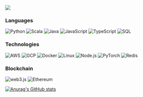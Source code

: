 
<!--
**gabrielfu/gabrielfu** is a ✨ _special_ ✨ repository because its `README.md` (this file) appears on your GitHub profile.

Here are some ideas to get you started:

- 🔭 I’m currently working on ...
- 🌱 I’m currently learning ...
- 👯 I’m looking to collaborate on ...
- 🤔 I’m looking for help with ...
- 💬 Ask me about ...
- 📫 How to reach me: ...
- 😄 Pronouns: ...
- ⚡ Fun fact: ...
-->

![](https://komarev.com/ghpvc/?username=gabrielfu)

### Languages

![Python](https://img.shields.io/badge/-Python-000?&logo=Python)
![Scala](https://img.shields.io/badge/-Scala-000?&logo=Scala&logoColor=007396)
![Java](https://img.shields.io/badge/-Java-000?&logoColor=ffffff&logo=data:image/png;base64,iVBORw0KGgoAAAANSUhEUgAAAEgAAABICAMAAABiM0N1AAAAHlBMVEUAAAAeHh5QUFB9fX2CgoKvr6+0tLTh4eHm5ub///8sIvciAAABBUlEQVR42u2XBYICMAwEm6Whnf8/+LQ9wSHBWdymthHKg+slywLp5kCLLBC3Bmo9hyOyFtaTONwUZ5HEaZDibmASczhBIzHOXSxTOI0a5JDKCZ8/LMejhTgaEzEoKSCFnf0LaimgAuRkM8KkzgDGF2cDCDm1A1CQ1KaVlNM8cGtVpHCe5uhgM3hPqU+HmAY/xM6sf01yqEeXTHX+SzpTDfcr2MoO5UTO95jiBCBpHlkDJtuOrLmrB1dLSJLKw6lZDscA1zfM5IHsL1YUyJH1l6IT1lRv6b+LgUcD+jcsFvuS3lG50VdiQ5IDXceuUSvZVrKVQh6XGnHGaY6SVJnSXNyqXnrpHVr8CWqHj2kqAAAAAElFTkSuQmCC)
![JavaScript](https://img.shields.io/badge/-JavaScript-000?&logo=JavaScript)
![TypeScript](https://img.shields.io/badge/-TypeScript-000?&logo=TypeScript)
![SQL](https://img.shields.io/badge/-SQL-000?&logo=MySQL)

### Technologies

![AWS](https://img.shields.io/badge/-AWS-000?&logo=Amazon-AWS&logoColor=F90)
![GCP](https://img.shields.io/badge/-GCP-000?&logo=googlecloud)
![Docker](https://img.shields.io/badge/-Docker-000?&logo=Docker)
![Linux](https://img.shields.io/badge/-Linux-000?&logo=Linux)
![Node.js](https://img.shields.io/badge/-Node.js-000?&logo=node.js)
![PyTorch](https://img.shields.io/badge/-PyTorch-000?&logo=PyTorch)
![Redis](https://img.shields.io/badge/-Redis-000?&logo=Redis)

### Blockchain

![web3.js](https://img.shields.io/badge/-web3.js-000?&logo=web3dotjs&logoColor=F90)
![Ethereum](https://img.shields.io/badge/-Ethereum-000?&logo=ethereum)

[![Anurag's GitHub stats](https://github-readme-stats.vercel.app/api?username=gabrielfu)](https://github.com/anuraghazra/github-readme-stats)
